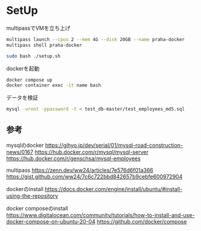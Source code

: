 # SetUp

multipassでVMを立ち上げ

``` sh
multipass launch --cpus 2 --mem 4G --disk 20GB --name praha-docker
multipass shell praha-docker
```

``` sh
sudo bash ./setup.sh
```

dockerを起動

``` sh
docker compose up
docker container exec -it name bash
```

データを検証

``` sh
mysql -uroot -ppassword -t < test_db-master/test_employees_md5.sql
```

## 参考

mysqlのdocker
<https://gihyo.jp/dev/serial/01/mysql-road-construction-news/0167>
<https://hub.docker.com/r/mysql/mysql-server>
<https://hub.docker.com/r/genschsa/mysql-employees>

multipass
<https://zenn.dev/ww24/articles/7e576d6f01a366>
<https://gist.github.com/ww24/7c6c722bbd842657b9cebfe600972904>

dockerのinstall
<https://docs.docker.com/engine/install/ubuntu/#install-using-the-repository>

docker composeのinstall
<https://www.digitalocean.com/community/tutorials/how-to-install-and-use-docker-compose-on-ubuntu-20-04>
<https://github.com/docker/compose>

